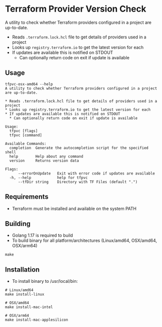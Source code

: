 # Terraform Provider Version Check

A utility to check whether Terraform providers configured in a project are up-to-date.

* Reads `.terraform.lock.hcl` file to get details of providers used in a project
* Looks up `registry.terraform.io` to get the latest version for each
* If updates are available this is notified on STDOUT
  * Can optionally return code on exit if update is available

## Usage

```shell
tfpvc-osx-amd64 --help
A utility to check whether Terraform providers configured in a project are up-to-date.

* Reads .terraform.lock.hcl file to get details of providers used in a project
* Looks up registry.terraform.io to get the latest version for each
* If updates are available this is notified on STDOUT
  * Can optionally return code on exit if update is available

Usage:
  tfpvc [flags]
  tfpvc [command]

Available Commands:
  completion  Generate the autocompletion script for the specified shell
  help        Help about any command
  version     Returns version data

Flags:
      --errorOnUpdate   Exit with error code if updates are available
  -h, --help            help for tfpvc
      --tfDir string    Directory with TF Files (default ".")

```

## Requirements
* Terraform must be installed and available on the system PATH

## Building
* Golang 1.17 is required to build
* To build binary for all platform/architectures (Linux/amd64, OSX/amd64, OSX/arm64)
```shell
make
```

## Installation
* To install binary to /usr/local/bin:

```shell
# Linux/amd64
make install-linux

# OSX/amd64
make install-mac-intel

# OSX/arm64
make install-mac-applesilicon
```